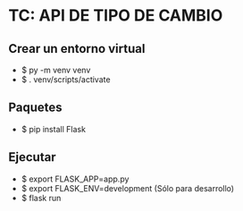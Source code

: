 # TC: API DE TIPO DE CAMBIO

## Crear un entorno virtual

- $ py -m venv venv
- $ . venv/scripts/activate

## Paquetes

- $ pip install Flask


## Ejecutar

- $ export FLASK_APP=app.py
- $ export FLASK_ENV=development (Sólo para desarrollo)
- $ flask run